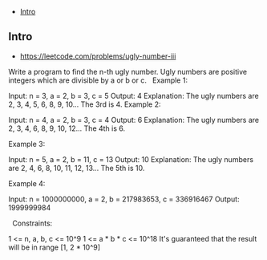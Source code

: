 - [Intro](#intro)

## Intro

- https://leetcode.com/problems/ugly-number-iii

Write a program to find the n-th ugly number.
Ugly numbers are positive integers which are divisible by a or b or c.
 
Example 1:

Input: n = 3, a = 2, b = 3, c = 5
Output: 4
Explanation: The ugly numbers are 2, 3, 4, 5, 6, 8, 9, 10... The 3rd is 4.
Example 2:

Input: n = 4, a = 2, b = 3, c = 4
Output: 6
Explanation: The ugly numbers are 2, 3, 4, 6, 8, 9, 10, 12... The 4th is 6.

Example 3:

Input: n = 5, a = 2, b = 11, c = 13
Output: 10
Explanation: The ugly numbers are 2, 4, 6, 8, 10, 11, 12, 13... The 5th is 10.

Example 4:

Input: n = 1000000000, a = 2, b = 217983653, c = 336916467
Output: 1999999984

 
Constraints:

1 <= n, a, b, c <= 10^9
1 <= a * b * c <= 10^18
It's guaranteed that the result will be in range [1, 2 * 10^9]

